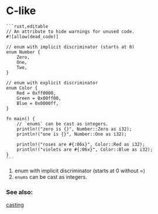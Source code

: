 # C-like

~~~admonish tip title="*enum* can also be used as C-like enums." collapsible=true
```rust,editable
// An attribute to hide warnings for unused code.
#![allow(dead_code)]

// enum with implicit discriminator (starts at 0)
enum Number {
    Zero,
    One,
    Two,
}

// enum with explicit discriminator
enum Color {
    Red = 0xff0000,
    Green = 0x00ff00,
    Blue = 0x0000ff,
}

fn main() {
    // `enums` can be cast as integers.
    println!("zero is {}", Number::Zero as i32);
    println!("one is {}", Number::One as i32);

    println!("roses are #{:06x}", Color::Red as i32);
    println!("violets are #{:06x}", Color::Blue as i32);
}
```
~~~

1. enum with implicit discriminator (starts at 0 without =)
2. `enums` can be cast as integers.

### See also:

[casting][cast]

[cast]: ../../types/cast.md
